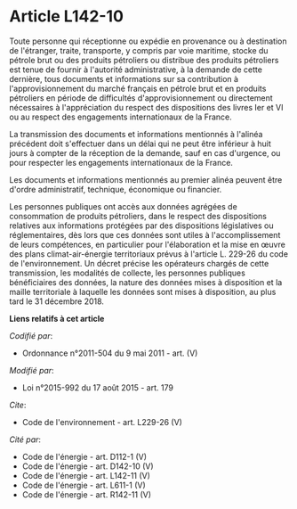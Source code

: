 # Article L142-10

Toute personne qui réceptionne ou expédie en provenance ou à destination de l'étranger, traite, transporte, y compris par
voie maritime, stocke du pétrole brut ou des produits pétroliers ou distribue des produits pétroliers est tenue de fournir à
l'autorité administrative, à la demande de cette dernière, tous documents et informations sur sa contribution à
l'approvisionnement du marché français en pétrole brut et en produits pétroliers en période de difficultés
d'approvisionnement ou directement nécessaires à l'appréciation du respect des dispositions des livres Ier et VI ou au
respect des engagements internationaux de la France. 

La transmission des documents et informations mentionnés à l'alinéa précédent doit s'effectuer dans un délai qui ne peut être
inférieur à huit jours à compter de la réception de la demande, sauf en cas d'urgence, ou pour respecter les engagements
internationaux de la France. 

Les documents et informations mentionnés au premier alinéa peuvent être d'ordre administratif, technique, économique ou
financier. 

Les personnes publiques ont accès aux données agrégées de consommation de produits pétroliers, dans le respect des
dispositions relatives aux informations protégées par des dispositions législatives ou réglementaires, dès lors que ces
données sont utiles à l'accomplissement de leurs compétences, en particulier pour l'élaboration et la mise en œuvre des plans
climat-air-énergie territoriaux prévus à l'article L. 229-26 du code de l'environnement. Un décret précise les opérateurs
chargés de cette transmission, les modalités de collecte, les personnes publiques bénéficiaires des données, la nature des
données mises à disposition et la maille territoriale à laquelle les données sont mises à disposition, au plus tard le 31
décembre 2018.

**Liens relatifs à cet article**

_Codifié par_:

  - Ordonnance n°2011-504 du 9 mai 2011 - art. (V)

_Modifié par_:

  - Loi n°2015-992 du 17 août 2015 - art. 179

_Cite_:

  - Code de l'environnement - art. L229-26 (V)

_Cité par_:

  - Code de l'énergie - art. D112-1 (V)
  - Code de l'énergie - art. D142-10 (V)
  - Code de l'énergie - art. L142-11 (V)
  - Code de l'énergie - art. L611-1 (V)
  - Code de l'énergie - art. R142-11 (V)

